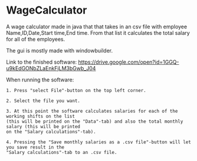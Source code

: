 # WageCalculator

A wage calculator made in java that that takes in an csv file with employee Name,ID,Date,Start time,End time.
From that list it calculates the total salary for all of the employees.

The gui is mostly made with windowbuilder.

Link to the finished software: https://drive.google.com/open?id=1GGQ-u9kEdGONbZLaEnkFjLM3bGwb_J04

When running the software:

    1. Press "select File"-button on the top left corner.
    
    2. Select the file you want.
    
    3. At this point the software calculates salaries for each of the working shifts on the list 
    (this will be printed on the "Data"-tab) and also the total monthly salary (this will be printed 
    on the "Salary calculations"-tab).
    
    4. Pressing the "Save monthly salaries as a .csv file"-button will let you save result in the 
    "Salary calculations"-tab to an .csv file.
